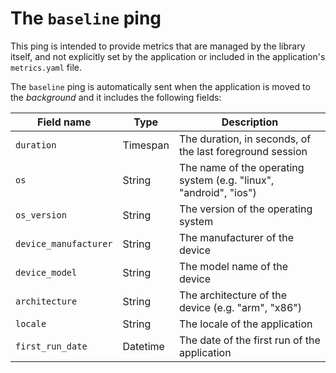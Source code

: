 # The `baseline` ping
This ping is intended to provide metrics that are managed by the library itself, and not explicitly
set by the application or included in the application's `metrics.yaml` file.

The `baseline` ping is automatically sent when the application is moved to the *background* and it includes
the following fields:

| Field name | Type | Description |
|---|---|---|
| `duration` | Timespan | The duration, in seconds, of the last foreground session |
| `os` | String | The name of the operating system (e.g. "linux", "android", "ios") |
| `os_version` | String | The version of the operating system |
| `device_manufacturer` | String | The manufacturer of the device |
| `device_model` | String | The model name of the device |
| `architecture` | String | The architecture of the device (e.g. "arm", "x86") |
| `locale` | String | The locale of the application |
| `first_run_date` | Datetime | The date of the first run of the application |
